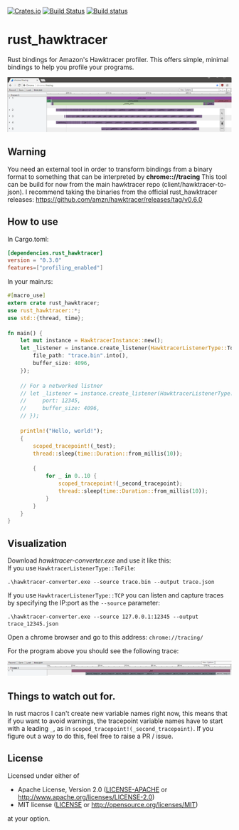[![Crates.io](https://img.shields.io/crates/v/rust_hawktracer.svg)](https://crates.io/crates/rust_hawktracer)
[![Build Status](https://travis-ci.org/AlexEne/rust_hawktracer.svg?branch=master)](https://travis-ci.org/AlexEne/rust_hawktracer)
[![Build status](https://ci.appveyor.com/api/projects/status/3nejp7wvwddq5wnq?svg=true)](https://ci.appveyor.com/project/AlexEne/rust-hawktracer)

# rust_hawktracer
Rust bindings for Amazon's Hawktracer profiler.
This offers simple, minimal bindings to help you profile your programs.


![alt text](https://github.com/AlexEne/alexene.github.io/raw/master/images/rust_hawktracer/demo.png)


## Warning
You need an external tool in order to transform bindings from a binary format to something that can be interpreted by __chrome:://tracing__
This tool can be build for now from the main hawktracer repo (client/hawktracer-to-json).
I recommend taking the binaries from the official rust_hawktracer releases: https://github.com/amzn/hawktracer/releases/tag/v0.6.0

## How to use
In Cargo.toml:
```toml
[dependencies.rust_hawktracer]
version = "0.3.0"
features=["profiling_enabled"]
```

In your main.rs:

```rust
#[macro_use]
extern crate rust_hawktracer;
use rust_hawktracer::*;
use std::{thread, time};

fn main() {
    let mut instance = HawktracerInstance::new();
    let _listener = instance.create_listener(HawktracerListenerType::ToFile {
        file_path: "trace.bin".into(),
        buffer_size: 4096,
    });

    // For a networked listner
    // let _listener = instance.create_listener(HawktracerListenerType::TCP {
    //     port: 12345,
    //     buffer_size: 4096,
    // });

    println!("Hello, world!");
    {
        scoped_tracepoint!(_test);
        thread::sleep(time::Duration::from_millis(10));

        {
            for _ in 0..10 {
                scoped_tracepoint!(_second_tracepoint);
                thread::sleep(time::Duration::from_millis(10));
            }
        }
    }
}
```

## Visualization

Download _hawktracer-converter.exe_ and use it like this:  
If you use ```HawktracerListenerType::ToFile```:  
```
.\hawktracer-converter.exe --source trace.bin --output trace.json
```

If you use ```HawktracerListenerType::TCP``` you can listen and capture traces by specifying the IP:port as the ```--source``` parameter:  
```
.\hawktracer-converter.exe --source 127.0.0.1:12345 --output trace_12345.json
```

Open a chrome browser and go to this address: ```chrome://tracing/```

For the program above you should see the following trace:

![alt text](https://github.com/AlexEne/alexene.github.io/raw/master/images/rust_hawktracer/trace_demo.png)


## Things to watch out for.

In rust macros I can't create new variable names right now, this means that if you want to avoid warnings, the tracepoint variable names have to start with a leading ```_```, as in ```scoped_tracepoint!(_second_tracepoint)```.
If you figure out a way to do this, feel free to raise a PR / issue.

## License

Licensed under either of

 * Apache License, Version 2.0 ([LICENSE-APACHE](LICENSE-APACHE) or http://www.apache.org/licenses/LICENSE-2.0)
 * MIT license ([LICENSE](LICENSE) or http://opensource.org/licenses/MIT)

at your option.
